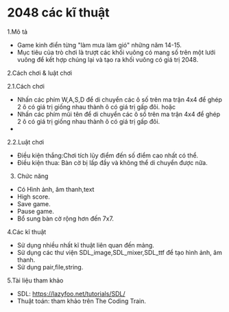 # 2048 các kĩ thuật
1.Mô tả
- Game kinh điển từng "làm mưa làm gió" những năm 14-15.
- Mục tiêu của trò chơi là trượt các khối vuông có mang số trên một lưới vuông để kết hợp chúng lại và tạo ra khối vuông có giá trị 2048.

2.Cách chơi & luật chơi

2.1.Cách chơi
- Nhấn các phím W,A,S,D để di chuyển các ô số trên ma trận 4x4 để ghép 2 ô có giá trị giống nhau thành ô có giá trị gấp đôi.
hoặc
- Nhấn các phím mũi tên để di chuyển các ô số trên ma trận 4x4 để ghép 2 ô có giá trị giống nhau thành ô có giá trị gấp đôi.
- 
2.2.Luật chơi
- Điều kiện thắng:Chơi tích lũy điểm đến số điểm cao nhất có thể.
- Điều kiện thua: Bàn cờ bị lấp đầy và không thể di chuyển được nữa.

3. Chức năng
- Có Hình ảnh, âm thanh,text
- High score.
- Save game.
- Pause game.
- Bổ sung bàn cờ rộng hơn đến 7x7.

4.Các kĩ thuật  
- Sử dụng nhiều nhất kĩ thuật liên quan đến mảng.
- Sử dụng các thư viện SDL_image,SDL_mixer,SDL_ttf để tạo hình ảnh, âm thanh.
- Sử dụng pair,file,string.

5.Tài liệu tham khảo
- SDL: https://lazyfoo.net/tutorials/SDL/
- Thuật toán: tham khảo trên The Coding Train.
 
